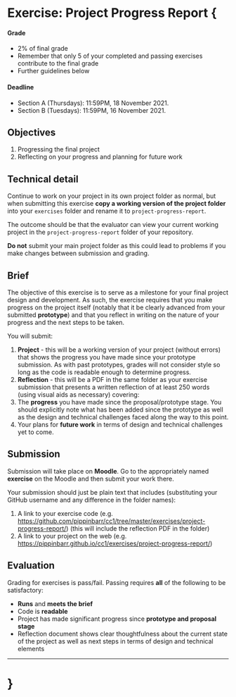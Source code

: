 # Exercise: Project Progress Report {

#### Grade
- 2% of final grade
- Remember that only 5 of your completed and passing exercises contribute to the final grade
- Further guidelines below

#### Deadline
- Section A (Thursdays): 11:59PM, 18 November 2021.
- Section B (Tuesdays): 11:59PM, 16 November 2021.

## Objectives

1. Progressing the final project
2. Reflecting on your progress and planning for future work

## Technical detail

Continue to work on your project in its own project folder as normal, but when submitting this exercise **copy a working version of the project folder** into your `exercises` folder and rename it to `project-progress-report`.

The outcome should be that the evaluator can view your current working project in the `project-progress-report` folder of your repository.

**Do not** submit your main project folder as this could lead to problems if you make changes between submission and grading.

## Brief

The objective of this exercise is to serve as a milestone for your final project design and development. As such, the exercise requires that you make progress on the project itself (notably that it be clearly advanced from your submitted **prototype**) and that you reflect in writing on the nature of your progress and the next steps to be taken.

You will submit:
1. **Project** - this will be a working version of your project (without errors) that shows the progress you have made since your prototype submission. As with past prototypes, grades will not consider style so long as the code is readable enough to determine progress.
2. **Reflection** - this will be a PDF in the same folder as your exercise submission that presents a written reflection of at least 250 words (using visual aids as necessary) covering:
  1. The **progress** you have made since the proposal/prototype stage. You should explicitly note what has been added since the prototype as well as the design and technical challenges faced along the way to this point.
  2. Your plans for **future work** in terms of design and technical challenges yet to come.

## Submission

Submission will take place on **Moodle**. Go to the appropriately named **exercise** on the Moodle and then submit your work there.

Your submission should just be plain text that includes (substituting your GitHub username and any difference in the folder names):

1. A link to your exercise code (e.g. https://github.com/pippinbarr/cc1/tree/master/exercises/project-progress-report/) (this will include the reflection PDF in the folder)
2. A link to your project on the web (e.g. https://pippinbarr.github.io/cc1/exercises/project-progress-report/)

## Evaluation

Grading for exercises is pass/fail. Passing requires **all** of the following to be satisfactory:

- **Runs** and **meets the brief**
- Code is **readable**
- Project has made significant progress since **prototype and proposal stage**
- Reflection document shows clear thoughtfulness about the current state of the project as well as next steps in terms of design and technical elements

---

# }
